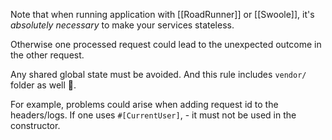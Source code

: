 Note that when running application with [[RoadRunner]] or [[Swoole]], it's *absolutely necessary* to make your services stateless. 

Otherwise one processed request could lead to the unexpected outcome in the other request.

Any shared global state must be avoided. And this rule includes `vendor/` folder as well 👀. 

For example, problems could arise when adding request id to the headers/logs. If one uses `#[CurrentUser]`, - it must not be used in the constructor.